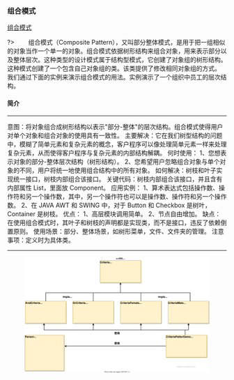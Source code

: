 ### 组合模式  <!-- {docsify-ignore-all} -->
[组合模式](https://www.runoob.com/design-pattern/filter-pattern.html ':crossorgin')
  
?> &emsp;&emsp;组合模式（Composite Pattern），又叫部分整体模式，是用于把一组相似的对象当作一个单一的对象。组合模式依据树形结构来组合对象，用来表示部分以及整体层次。这种类型的设计模式属于结构型模式，它创建了对象组的树形结构。
这种模式创建了一个包含自己对象组的类。该类提供了修改相同对象组的方式。
我们通过下面的实例来演示组合模式的用法。实例演示了一个组织中员工的层次结构。
#### 简介
*****

意图：将对象组合成树形结构以表示"部分-整体"的层次结构。组合模式使得用户对单个对象和组合对象的使用具有一致性。
主要解决：它在我们树型结构的问题中，模糊了简单元素和复杂元素的概念，客户程序可以像处理简单元素一样来处理复杂元素，从而使得客户程序与复杂元素的内部结构解耦。
何时使用： 1、您想表示对象的部分-整体层次结构（树形结构）。 2、您希望用户忽略组合对象与单个对象的不同，用户将统一地使用组合结构中的所有对象。
如何解决：树枝和叶子实现统一接口，树枝内部组合该接口。
关键代码：树枝内部组合该接口，并且含有内部属性 List，里面放 Component。
应用实例： 1、算术表达式包括操作数、操作符和另一个操作数，其中，另一个操作符也可以是操作数、操作符和另一个操作数。 2、在 JAVA AWT 和 SWING 中，对于 Button 和 Checkbox 是树叶，Container 是树枝。
优点： 1、高层模块调用简单。 2、节点自由增加。
缺点：在使用组合模式时，其叶子和树枝的声明都是实现类，而不是接口，违反了依赖倒置原则。
使用场景：部分、整体场景，如树形菜单，文件、文件夹的管理。
注意事项：定义时为具体类。

*****
<figure class="thumbnails">
    <img src="assets/img/design/filter.svg" alt="Screenshot of content" title="Content">
</figure>
